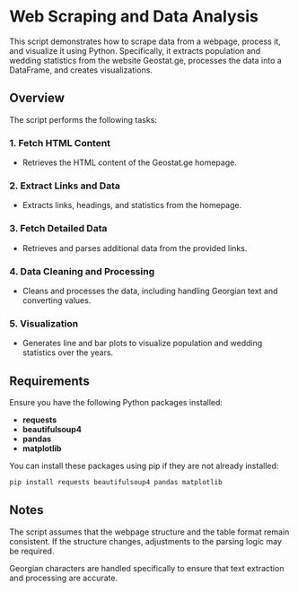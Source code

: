 # Web Scraping and Data Analysis

This script demonstrates how to scrape data from a webpage, process it, and visualize it using Python. Specifically, it extracts population and wedding statistics from the website Geostat.ge, processes the data into a DataFrame, and creates visualizations.

## Overview

The script performs the following tasks:

### 1. Fetch HTML Content
- Retrieves the HTML content of the Geostat.ge homepage.

### 2. Extract Links and Data
- Extracts links, headings, and statistics from the homepage.

### 3. Fetch Detailed Data
- Retrieves and parses additional data from the provided links.

### 4. Data Cleaning and Processing
- Cleans and processes the data, including handling Georgian text and converting values.

### 5. Visualization
- Generates line and bar plots to visualize population and wedding statistics over the years.

## Requirements

Ensure you have the following Python packages installed:
- **requests**
- **beautifulsoup4**
- **pandas**
- **matplotlib**

You can install these packages using pip if they are not already installed:

```bash
pip install requests beautifulsoup4 pandas matplotlib
```

## Notes

The script assumes that the webpage structure and the table format remain consistent. If the structure changes, adjustments to the parsing logic may be required.

Georgian characters are handled specifically to ensure that text extraction and processing are accurate.
